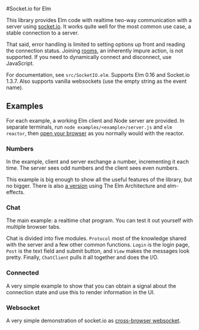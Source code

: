 #Socket.io for Elm

This library provides Elm code with realtime two-way communication with a server using [socket.io](http://socket.io/). It works quite well for the most common use case, a stable connection to a server.

That said, error handling is limited to setting options up front and reading the connection status. Joining [rooms](http://socket.io/docs/rooms-and-namespaces/), an inherently impure action, is not supported. If you need to dynamically connect and disconnect, use JavaScript.

For documentation, see `src/SocketIO.elm`. Supports Elm 0.16 and Socket.io 1.3.7. Also supports vanilla websockets (use the empty string as the event name).

## Examples

For each example, a  working Elm client and Node server are provided. In separate terminals, run `node examples/<example>/server.js` and `elm reactor`, then [open your browser](http://localhost:8000/examples) as you normally would with the reactor.

### Numbers
In the example, client and server exchange a number, incrementing it each time. The server sees odd numbers and the client sees even numbers.

This example is big enough to show all the useful features of the library, but no bigger. There is also [a version](https://gist.github.com/mgold/c7832f9197ff3e931152) using The Elm Architecture and elm-effects.


### Chat
The main example: a realtime chat program. You can test it out yourself with multiple browser tabs.

Chat is divided into five modules. `Protocol` most of the knowledge shared with the server and a few other common functions. `Login` is the login page, `Post` is the text field and submit button, and `View` makes the messages look pretty. Finally, `ChatClient` pulls it all together and does the I/O.

### Connected
A very simple example to show that you can obtain a signal about the connection state and use this to render information in the UI.

### Websocket
A very simple demonstration of socket.io as [cross-browser websocket](http://socket.io/docs/#using-it-just-as-a-cross-browser-websocket).


